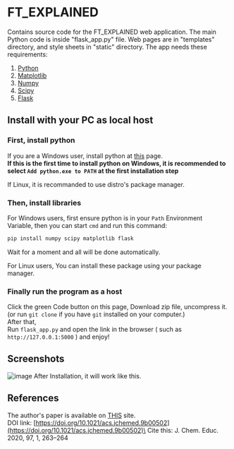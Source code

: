 # FT_EXPLAINED
Contains source code for the FT_EXPLAINED web application.
The main Python code is inside "flask_app.py" file.
Web pages are in "templates" directory, and style sheets in "static" directory.
The app needs these requirements:
1. [Python](https://www.python.org)
2. [Matplotlib](https://matplotlib.org)
3. [Numpy](https://numpy.org)
4. [Scipy](https://scipy.org)
5. [Flask](https://flask.palletsprojects.com/)

## Install with your PC as local host
### First, install python
If you are a Windows user, install python at 
[this](https://www.python.org/downloads/) page.\
**If this is the first time to install python on Windows,
it is recommended to select
`Add python.exe to PATH` at the first installation step**

If Linux, it is recommanded to use distro's package manager.

### Then, install libraries
For Windows users,
first ensure python is in your `Path` Environment Variable,
then you can start `cmd` and run this command:
```sh
pip install numpy scipy matplotlib flask
```
Wait for a moment and all will be done automatically.

For Linux users,
You can install these package using your package manager.

### Finally run the program as a host
Click the green Code button on this page, 
Download zip file, uncompress it. 
(or run `git clone` if you have `git` installed on your computer.)\
After that,\
Run `flask_app.py` and open the link in the browser ( such as 
`http://127.0.0.1:5000` ) and enjoy!

## Screenshots
![image](https://github.com/user-attachments/assets/50cdd28a-b9bf-4e51-93c4-4b235f389510)
After Installation, it will work like this.

## References
The author's paper is available on [THIS](https://pubs.acs.org/doi/10.1021/acs.jchemed.9b00502)
site.\
DOI link: [https://doi.org/10.1021/acs.jchemed.9b00502](https://doi.org/10.1021/acs.jchemed.9b00502)\
Cite this: J. Chem. Educ. 2020, 97, 1, 263–264
